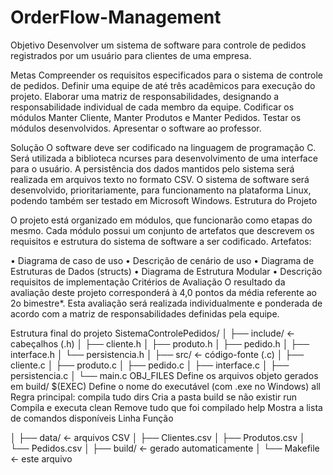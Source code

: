 # OrderFlow-Management


Objetivo
Desenvolver um sistema de software para controle de pedidos registrados por um usuário para clientes
de uma empresa.

Metas
Compreender os requisitos especificados para o sistema de controle de pedidos. Definir uma equipe de
até três acadêmicos para execução do projeto. 
Elaborar uma matriz de responsabilidades, designando a responsabilidade individual de cada membro da equipe.
Codificar os módulos Manter Cliente, Manter
Produtos e Manter Pedidos. 
Testar os módulos desenvolvidos. 
Apresentar o software ao professor.

Solução
O software deve ser codificado na linguagem de programação C. Será utilizada a biblioteca ncurses para
desenvolvimento de uma interface para o usuário. A persistência dos dados mantidos pelo sistema será
realizada em arquivos texto no formato CSV. O sistema de software será desenvolvido, prioritariamente, para
funcionamento na plataforma Linux, podendo também ser testado em Microsoft Windows.
Estrutura do Projeto

O projeto está organizado em módulos, que funcionarão como etapas do mesmo. Cada módulo possui um
conjunto de artefatos que descrevem os requisitos e estrutura do sistema de software a ser codificado.
Artefatos:

• Diagrama de caso de uso
• Descrição de cenário de uso
• Diagrama de Estruturas de Dados (structs)
• Diagrama de Estrutura Modular
• Descrição requisitos de implementação
Critérios de Avaliação
O resultado da avaliação deste projeto corresponderá à 4,0 pontos da média referente ao 2o bimestre*. Esta
avaliação será realizada individualmente e ponderada de acordo com a matriz de responsabilidades
definidas pela equipe.

Estrutura final do projeto
SistemaControlePedidos/
│
├── include/ ← cabeçalhos (.h)
│ ├── cliente.h
│ ├── produto.h
│ ├── pedido.h
│ ├── interface.h
│ └── persistencia.h
│
├── src/ ← código-fonte (.c)
│ ├── cliente.c
│ ├── produto.c
│ ├── pedido.c
│ ├── interface.c
│ ├── persistencia.c
│ └── main.c
OBJ_FILES Define os arquivos objeto gerados em build/
$(EXEC) Define o nome do executável (com .exe no Windows)
all Regra principal: compila tudo
dirs Cria a pasta build se não existir
run Compila e executa
clean Remove tudo que foi compilado
help Mostra a lista de comandos disponíveis
Linha Função

│
├── data/ ← arquivos CSV
│ ├── Clientes.csv
│ ├── Produtos.csv
│ └── Pedidos.csv
│
├── build/ ← gerado automaticamente
│
└── Makefile ← este arquivo
